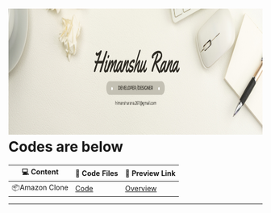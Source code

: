 

<div align="left">
    <h1>
        <img src="https://github.com/himanshurana2/himanshurana2/blob/fa706645a66e1a7ab43157996a7015d7006a7a23/Himanshu%20Rana" height="250px" width="1000px"><br>
        Codes are below
    </h1>
</div>

| 💻 **Content**       | 📘 **Code Files** | 🔗 **Preview Link** |
|----------------------|--------------|----------------|
| 📦Amazon Clone  | [Code]( [PROJECT](https://github.com/himanshurana2/HTML-CSS-Projects/tree/da66f5bc76a735512c97e6cb3ac1e2b76a0f6d31/AMAZON%20PROJECT)) | [Overview](https://amazonnhim.netlify.app/) |

---
